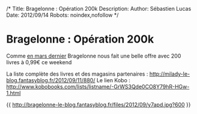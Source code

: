 /*
Title: Bragelonne : Opération 200k
Description: 
Author: Sébastien Lucas
Date: 2012/09/14
Robots: noindex,nofollow
*/
# Bragelonne : Opération 200k

Comme [en mars dernier](blog/bragelonne-operation-100k) Bragelonne nous fait une belle offre avec 200 livres à 0,99€ ce weekend

La liste complète des livres et des magasins partenaires : http://milady-le-blog.fantasyblog.fr/2012/09/11/880/
Le lien Kobo : http://www.kobobooks.com/lists/listname/-GrWS3Qde0CO8Y79hR-HGw-1.html

{{ http://bragelonne-le-blog.fantasyblog.fr/files/2012/09/y7apd.jpg?600 }}

